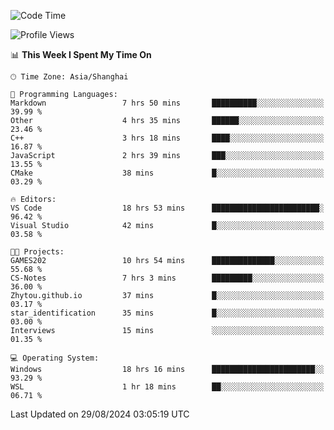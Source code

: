 <!--START_SECTION:waka-->
![Code Time](http://img.shields.io/badge/Code%20Time-1%2C932%20hrs%209%20mins-blue)

![Profile Views](http://img.shields.io/badge/Profile%20Views-6-blue)

📊 **This Week I Spent My Time On** 

```text
🕑︎ Time Zone: Asia/Shanghai

💬 Programming Languages: 
Markdown                 7 hrs 50 mins       ██████████░░░░░░░░░░░░░░░   39.99 % 
Other                    4 hrs 35 mins       ██████░░░░░░░░░░░░░░░░░░░   23.46 % 
C++                      3 hrs 18 mins       ████░░░░░░░░░░░░░░░░░░░░░   16.87 % 
JavaScript               2 hrs 39 mins       ███░░░░░░░░░░░░░░░░░░░░░░   13.55 % 
CMake                    38 mins             █░░░░░░░░░░░░░░░░░░░░░░░░   03.29 % 

🔥 Editors: 
VS Code                  18 hrs 53 mins      ████████████████████████░   96.42 % 
Visual Studio            42 mins             █░░░░░░░░░░░░░░░░░░░░░░░░   03.58 % 

🐱‍💻 Projects: 
GAMES202                 10 hrs 54 mins      ██████████████░░░░░░░░░░░   55.68 % 
CS-Notes                 7 hrs 3 mins        █████████░░░░░░░░░░░░░░░░   36.00 % 
Zhytou.github.io         37 mins             █░░░░░░░░░░░░░░░░░░░░░░░░   03.17 % 
star_identification      35 mins             █░░░░░░░░░░░░░░░░░░░░░░░░   03.00 % 
Interviews               15 mins             ░░░░░░░░░░░░░░░░░░░░░░░░░   01.35 % 

💻 Operating System: 
Windows                  18 hrs 16 mins      ███████████████████████░░   93.29 % 
WSL                      1 hr 18 mins        ██░░░░░░░░░░░░░░░░░░░░░░░   06.71 % 
```


 Last Updated on 29/08/2024 03:05:19 UTC
<!--END_SECTION:waka-->